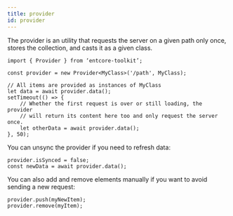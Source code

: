 ```yaml
---
title: provider
id: provider
---
```

The provider is an utility that requests the server on a given path only once, stores the collection, and casts it as a given class.

    import { Provider } from ‘entcore-toolkit’;

    const provider = new Provider<MyClass>('/path', MyClass);

    // All items are provided as instances of MyClass
    let data = await provider.data();
    setTimeout(() => {
        // Whether the first request is over or still loading, the provider
        // will return its content here too and only request the server once.
        let otherData = await provider.data();
    }, 50);

You can unsync the provider if you need to refresh data:

    provider.isSynced = false;
    const newData = await provider.data();

You can also add and remove elements manually if you want to avoid sending a new request:

    provider.push(myNewItem);
    provider.remove(myItem);

